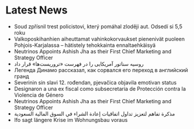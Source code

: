 # Latest News
-  Soud zpřísnil trest policistovi, který pomáhal zloději aut. Odsedí si 5,5 roku
-  Valkoposkihanhien aiheuttamat vahinkokorvaukset pienenivät puoleen Pohjois-Karjalassa – hätistely tehokkainta ennaltaehkäisyä
-  Neutrinos Appoints Ashish Jha as their First Chief Marketing and Strategy Officer
-  روسیه سناتور آمریکایی را در فهرست «تروریست‌ها» قرار داد
-  Легенда Динамо рассказал, как сорвался его переход в английский гранд
-  Severinin sin slavi 12. rođendan, pjevačica objavila emotivan status
-  Designaron a una ex fiscal como subsecretaria de Protección contra la Violencia de Género
-  Neutrinos Appoints Ashish Jha as their First Chief Marketing and Strategy Officer
-  مذكرة تفاهم لتعزيز تداول اتفاقيات إعادة الشراء في السوق المالية السعودية
-  Ifo sagt längere Krise im Wohnungsbau voraus
